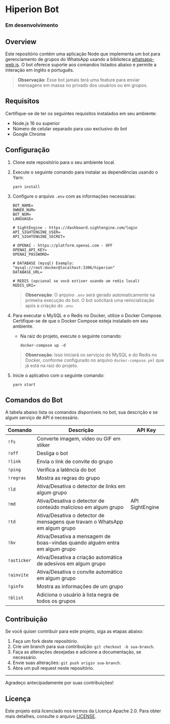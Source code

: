 # Hiperion Bot
### Em desenvolvimento

## Overview
Este repositório contém uma aplicação Node que implementa um bot para gerenciamento de grupos do WhatsApp usando a biblioteca [whatsapp-web.js](https://github.com/pedroslopez/whatsapp-web.js). O bot oferece suporte aos comandos listados abaixo e permite a interação em inglês e português.
> **Observação**: Esse bot jamais terá uma feature para enviar mensagens em massa no privado dos usuários ou em grupos.

## Requisitos

Certifique-se de ter os seguintes requisitos instalados em seu ambiente:

- Node.js 16 ou superior
- Número de celular separado para uso exclusivo do bot
- Google Chrome

## Configuração

1. Clone este repositório para o seu ambiente local.
2. Execute o seguinte comando para instalar as dependências usando o Yarn:

   ```shell
   yarn install
   ```

3. Configure o arquivo `.env` com as informações necessárias:

   ```plaintext
   BOT_NAME=
   OWNER_NUM=
   BOT_NUM=
   LANGUAGE=

   # SightEngine - https://dashboard.sightengine.com/login
   API_SIGHTENGINE_USER=
   API_SIGHTENGINE_SECRET=

   # OPENAI - https://platform.openai.com - OFF
   OPENAI_API_KEY=
   OPENAI_PASSWORD=

   # DATABASE (mysql) Exemplo: "mysql://root:docker@localhost:3306/hiperion"
   DATABASE_URL=

   # REDIS (opcional se você estiver usando um redis local)
   REDIS_URI=
   ```

   > **Observação**: O arquivo `.env` será gerado automaticamente na primeira execução do bot. O bot solicitará uma reinicialização após a criação do `.env`.

4. Para executar o MySQL e o Redis no Docker, utilize o Docker Compose. Certifique-se de que o Docker Compose esteja instalado em seu ambiente.

   - Na raiz do projeto, execute o seguinte comando:

     ```shell
     docker-compose up -d
     ```

   > **Observação**: Isso iniciará os serviços do MySQL e do Redis no Docker, conforme configurado no arquivo `docker-compose.yml` que já está na raiz do projeto.

5. Inicie o aplicativo com o seguinte comando:

   ```shell
   yarn start
   ```

## Comandos do Bot

A tabela abaixo lista os comandos disponíveis no bot, sua descrição e se algum serviço de API é necessário.

| Comando     | Descrição                                                                   | API Key         |
| ----------- | --------------------------------------------------------------------------- | --------------- |
| `!fs`       | Converte imagem, vídeo ou GIF em stiker                                    |                 |
| `!off`      | Desliga o bot                                                               |                 |
| `!link`     | Envia o link de convite do grupo                                           |                 |
| `!ping`     | Verifica a latência do bot                                                  |                 |
| `!regras`   | Mostra as regras do grupo                                                   |                 |
| `!ld`       | Ativa/Desativa o detector de links em algum grupo                           |                 |
| `!md`       | Ativa/Desativa o detector de conteúdo malicioso em algum grupo              | API SightEngine |
| `!td`       | Ativa/Desativa o detector de mensagens que travam o WhatsApp em algum grupo |                 |
| `!bv`       | Ativa/Desativa a mensagem de boas-vindas quando alguém entra em algum grupo |                 |
| `!asticker` | Ativa/Desativa a criação automática de adesivos em algum grupo              |                 |
| `!ainvite`  | Ativa/Desativa o convite automático em algum grupo                          |                 |
| `!ginfo`    | Mostra as informações de um grupo                                           |                 |
| `!blist`    | Adiciona o usuário à lista negra de todos os grupos                                  |                 |

## Contribuição

Se você quiser contribuir para este projeto, siga as etapas abaixo:

1. Faça um fork deste repositório.
2. Crie um branch para sua contribuição: `git checkout -b sua-branch`.
3. Faça as alterações desejadas e adicione a documentação, se necessário.
4. Envie suas alterações: `git push origin sua-branch`.
5. Abra um pull request neste repositório.

---

Agradeço antecipadamente por suas contribuições!

## Licença

Este projeto está licenciado nos termos da Licença Apache 2.0. Para obter mais detalhes, consulte o arquivo [LICENSE](./LICENSE).

